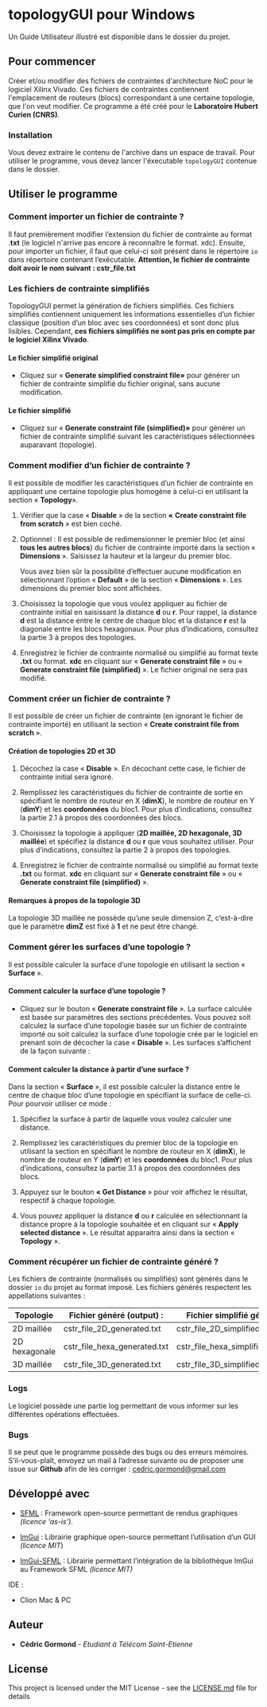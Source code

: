 # topologyGUI pour Windows

Un Guide Utilisateur illustré est disponible dans le dossier du projet.

## Pour commencer

Créer et/ou modifier des fichiers de contraintes d'architecture NoC pour le logiciel Xilinx Vivado. Ces fichiers de contraintes contiennent l'emplacement de routeurs (blocs) correspondant à une certaine topologie, que l'on veut modifier. Ce programme a été créé pour le **Laboratoire Hubert Curien (CNRS)**.

### Installation

Vous devez extraire le contenu de l'archive dans un espace de travail. Pour utiliser le programme, vous devez lancer l'éxecutable `topologyGUI` contenue dans le dossier.

## Utiliser le programme

### Comment importer un fichier de contrainte ?

Il faut premièrement modifier l’extension du fichier de contrainte au format .**txt** (le logiciel n'arrive pas encore à reconnaître le format. xdc). Ensuite, pour importer un fichier, il faut que celui-ci soit présent dans le répertoire `io` dans répertoire contenant l’exécutable. **Attention, le fichier de contrainte doit avoir le nom suivant : cstr_file.txt**


### Les fichiers de contrainte simplifiés

TopologyGUI permet la génération de fichiers simplifiés. Ces fichiers simplifiés contiennent uniquement les informations essentielles d’un fichier classique (position d’un bloc avec ses coordonnées) et sont donc plus lisibles. Cependant, **ces fichiers simplifiés ne sont pas pris en compte par le logiciel Xilinx Vivado**.

#### Le fichier simplifié original
- Cliquez sur « **Generate simplified constraint file»** pour générer un fichier de contrainte simplifié du fichier original, sans aucune modification. 

#### Le fichier simplifié
- Cliquez sur « **Generate constraint file (simplified)»** pour générer un fichier de contrainte simplifié suivant les caractéristiques sélectionnées auparavant (topologie). 

### Comment modifier d’un fichier de contrainte ?
Il est possible de modifier les caractéristiques d’un fichier de contrainte en appliquant une certaine topologie plus homogène à celui-ci en utilisant la section « **Topology**».

1. Vérifier que la case « **Disable** » de la section **«** **Create constraint file from scratch** » est bien coché.


2. Optionnel : Il est possible de redimensionner le premier bloc (et ainsi **tous les autres blocs**) du fichier de contrainte importé dans la section « **Dimensions** ». Saisissez la hauteur et la largeur du premier bloc.

   Vous avez bien sûr la possibilité d’effectuer aucune modification en sélectionnant l’option « **Default** » de la section « **Dimensions** ». Les dimensions du premier bloc sont affichées.

3. Choisissez la topologie que vous voulez appliquer au fichier de contrainte initial en saisissant la distance **d** ou **r**. Pour rappel, la distance **d** est la distance entre le centre de chaque bloc et la distance **r** est la diagonale entre les blocs hexagonaux. Pour plus d’indications, consultez la partie 3 à propos des topologies. 

4. Enregistrez le fichier de contrainte normalisé ou simplifié au format texte **.txt** ou format. **xdc** en cliquant sur « **Generate constraint file** » ou « **Generate constraint file (simplified)** ». Le fichier original ne sera pas modifié.   


### Comment créer un fichier de contrainte ?

Il est possible de créer un fichier de contrainte (en ignorant le fichier de contrainte importé) en utilisant la section « **Create constraint file from scratch** ».  

#### Création de topologies 2D et 3D 

1. Décochez la case « **Disable** ». En décochant cette case, le fichier de contrainte initial sera ignoré.

2.	Remplissez les caractéristiques du fichier de contrainte de sortie en spécifiant le nombre de routeur en X (**dimX**), le nombre de routeur en Y (**dimY**) et les **coordonnées** du bloc1. Pour plus d’indications, consultez la partie 2.1 à propos des coordonnées des blocs.

3.  Choisissez la topologie à appliquer (**2D maillée, 2D hexagonale, 3D maillée**) et spécifiez la distance **d** ou **r** que vous souhaitez utiliser. Pour plus d’indications, consultez la partie 2 à propos des topologies. 

5.	Enregistrez le fichier de contrainte normalisé ou simplifié au format texte **.txt** ou format. **xdc** en cliquant sur « **Generate constraint file** » ou « **Generate constraint file (simplified)** ».

#### Remarques à propos de la topologie 3D

La topologie 3D maillée ne possède qu’une seule dimension Z, c’est-à-dire que le paramètre **dimZ** est fixé à **1** et ne peut être changé.

### Comment gérer les surfaces d’une topologie ?

Il est possible calculer la surface d’une topologie en utilisant la section « **Surface** ».  

#### Comment calculer la surface d’une topologie ?

- Cliquez sur le bouton « **Generate constraint file** ». La surface calculée est basée sur paramètres des sections précédentes. Vous pouvez soit calculez la surface d’une topologie basée sur un fichier de contrainte importé ou soit calculez la surface d’une topologie crée par le logiciel en prenant soin de décocher la case « **Disable** ». Les surfaces s’affichent de la façon suivante :

#### Comment calculer la distance à partir d’une surface ?

Dans la section « **Surface** », il est possible calculer la distance entre le centre de chaque bloc d’une topologie en spécifiant la surface de celle-ci. Pour pourvoir utiliser ce mode :

1.	Spécifiez la surface à partir de laquelle vous voulez calculer une distance.

2.  Remplissez les caractéristiques du premier bloc de la topologie en utilisant la section en spécifiant le nombre de routeur en X (**dimX**), le nombre de routeur en Y (**dimY**) et les **coordonnées** du bloc1. Pour plus d’indications, consultez la partie 3.1 à propos des coordonnées des blocs.

3.  Appuyez sur le bouton **« Get Distance** » pour voir affichez le résultat, respectif à chaque topologie.

4.  Vous pouvez appliquer la distance **d** ou **r** calculée en sélectionnant la distance propre à la topologie souhaitée et en cliquant sur « **Apply selected distance** ». Le résultat apparaitra ainsi dans la section « **Topology** ».

### Comment récupérer un fichier de contrainte généré ?

Les fichiers de contrainte (normalisés ou simplifiés) sont générés dans le dossier `io` du projet au format imposé. Les fichiers générés respectent les appellations suivantes :

| **Topologie** | **Fichier généré (output) :** | **Fichier simplifié généré (output)**   |
| ------------- | ----------------------------- | --------------------------------------- |
| 2D maillée    | cstr_file_2D_generated.txt    | cstr_file_2D_simplified_generated.txt   |
| 2D hexagonale | cstr_file_hexa_generated.txt  | cstr_file_hexa_simplified_generated.txt |
| 3D maillée    | cstr_file_3D_generated.txt    | cstr_file_3D_simplified_generated.txt   |

### Logs

Le logiciel possède une partie log permettant de vous informer sur les différentes opérations effectuées.

### Bugs

Il se peut que le programme possède des bugs ou des erreurs mémoires. S’il-vous-plaît, envoyez un mail à l’adresse suivante ou de proposer une issue sur **Github** afin de les corriger : [cedric.gormond@gmail.com](mailto:cedric.gormond@gmail.com) 

## Développé avec

* [SFML](https://www.sfml-dev.org/community.php)  : Framework open-source permettant de rendus graphiques *(licence ‘as-is’).*

* [ImGui](https://github.com/ocornut/imgui) : Librairie graphique open-source permettant l’utilisation d’un GUI *(licence MIT*)

* [ImGui-SFML](https://github.com/eliasdaler/imgui-sfml)  : Librairie permettant l’intégration de la bibliothèque ImGui au Framework SFML *(licence MIT)*

IDE : 
* Clion Mac & PC

## Auteur

* **Cédric Gormond** - *Etudiant à Télécom Saint-Etienne*

## License

This project is licensed under the MIT License - see the [LICENSE.md](LICENSE.md) file for details

